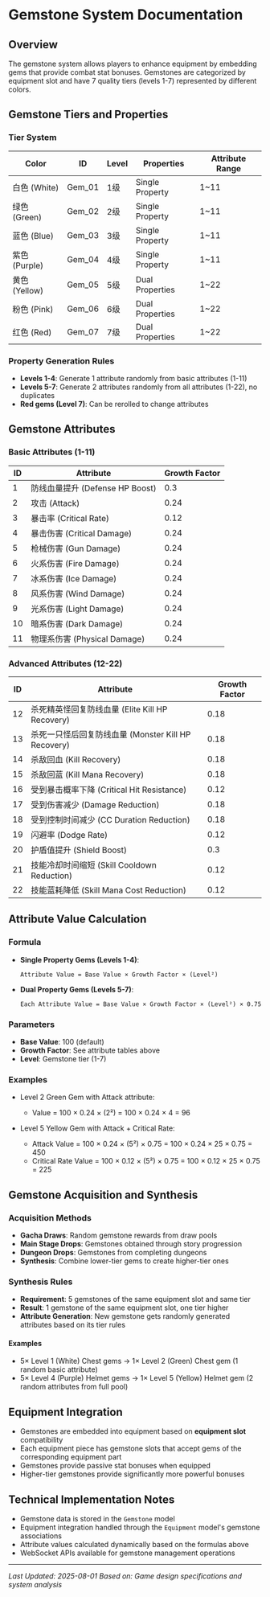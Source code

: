 # Gemstone System Documentation

## Overview
The gemstone system allows players to enhance equipment by embedding gems that provide combat stat bonuses. Gemstones are categorized by equipment slot and have 7 quality tiers (levels 1-7) represented by different colors.

## Gemstone Tiers and Properties

### Tier System
| Color | ID | Level | Properties | Attribute Range |
|-------|----|---------|-----------|-----------------| 
| 白色 (White) | Gem_01 | 1级 | Single Property | 1~11 |
| 绿色 (Green) | Gem_02 | 2级 | Single Property | 1~11 |
| 蓝色 (Blue) | Gem_03 | 3级 | Single Property | 1~11 |
| 紫色 (Purple) | Gem_04 | 4级 | Single Property | 1~11 |
| 黄色 (Yellow) | Gem_05 | 5级 | Dual Properties | 1~22 |
| 粉色 (Pink) | Gem_06 | 6级 | Dual Properties | 1~22 |
| 红色 (Red) | Gem_07 | 7级 | Dual Properties | 1~22 |

### Property Generation Rules
- **Levels 1-4**: Generate 1 attribute randomly from basic attributes (1-11)
- **Levels 5-7**: Generate 2 attributes randomly from all attributes (1-22), no duplicates
- **Red gems (Level 7)**: Can be rerolled to change attributes

## Gemstone Attributes

### Basic Attributes (1-11)
| ID | Attribute | Growth Factor |
|----|-----------|---------------|
| 1 | 防线血量提升 (Defense HP Boost) | 0.3 |
| 2 | 攻击 (Attack) | 0.24 |
| 3 | 暴击率 (Critical Rate) | 0.12 |
| 4 | 暴击伤害 (Critical Damage) | 0.24 |
| 5 | 枪械伤害 (Gun Damage) | 0.24 |
| 6 | 火系伤害 (Fire Damage) | 0.24 |
| 7 | 冰系伤害 (Ice Damage) | 0.24 |
| 8 | 风系伤害 (Wind Damage) | 0.24 |
| 9 | 光系伤害 (Light Damage) | 0.24 |
| 10 | 暗系伤害 (Dark Damage) | 0.24 |
| 11 | 物理系伤害 (Physical Damage) | 0.24 |

### Advanced Attributes (12-22)
| ID | Attribute | Growth Factor |
|----|-----------|---------------|
| 12 | 杀死精英怪回复防线血量 (Elite Kill HP Recovery) | 0.18 |
| 13 | 杀死一只怪后回复防线血量 (Monster Kill HP Recovery) | 0.18 |
| 14 | 杀敌回血 (Kill Recovery) | 0.18 |
| 15 | 杀敌回蓝 (Kill Mana Recovery) | 0.18 |
| 16 | 受到暴击概率下降 (Critical Hit Resistance) | 0.12 |
| 17 | 受到伤害减少 (Damage Reduction) | 0.18 |
| 18 | 受到控制时间减少 (CC Duration Reduction) | 0.18 |
| 19 | 闪避率 (Dodge Rate) | 0.12 |
| 20 | 护盾值提升 (Shield Boost) | 0.3 |
| 21 | 技能冷却时间缩短 (Skill Cooldown Reduction) | 0.12 |
| 22 | 技能蓝耗降低 (Skill Mana Cost Reduction) | 0.12 |

## Attribute Value Calculation

### Formula
- **Single Property Gems (Levels 1-4)**: 
  ```
  Attribute Value = Base Value × Growth Factor × (Level²)
  ```

- **Dual Property Gems (Levels 5-7)**:
  ```
  Each Attribute Value = Base Value × Growth Factor × (Level²) × 0.75
  ```

### Parameters
- **Base Value**: 100 (default)
- **Growth Factor**: See attribute tables above
- **Level**: Gemstone tier (1-7)

### Examples
- Level 2 Green Gem with Attack attribute:
  - Value = 100 × 0.24 × (2²) = 100 × 0.24 × 4 = 96

- Level 5 Yellow Gem with Attack + Critical Rate:
  - Attack Value = 100 × 0.24 × (5²) × 0.75 = 100 × 0.24 × 25 × 0.75 = 450
  - Critical Rate Value = 100 × 0.12 × (5²) × 0.75 = 100 × 0.12 × 25 × 0.75 = 225

## Gemstone Acquisition and Synthesis

### Acquisition Methods
- **Gacha Draws**: Random gemstone rewards from draw pools
- **Main Stage Drops**: Gemstones obtained through story progression
- **Dungeon Drops**: Gemstones from completing dungeons
- **Synthesis**: Combine lower-tier gems to create higher-tier ones

### Synthesis Rules
- **Requirement**: 5 gemstones of the same equipment slot and same tier
- **Result**: 1 gemstone of the same equipment slot, one tier higher
- **Attribute Generation**: New gemstone gets randomly generated attributes based on its tier rules

#### Examples
- 5× Level 1 (White) Chest gems → 1× Level 2 (Green) Chest gem (1 random basic attribute)
- 5× Level 4 (Purple) Helmet gems → 1× Level 5 (Yellow) Helmet gem (2 random attributes from full pool)

## Equipment Integration
- Gemstones are embedded into equipment based on **equipment slot** compatibility
- Each equipment piece has gemstone slots that accept gems of the corresponding equipment part
- Gemstones provide passive stat bonuses when equipped
- Higher-tier gemstones provide significantly more powerful bonuses

## Technical Implementation Notes
- Gemstone data is stored in the `Gemstone` model
- Equipment integration handled through the `Equipment` model's gemstone associations
- Attribute values calculated dynamically based on the formulas above
- WebSocket APIs available for gemstone management operations

---

*Last Updated: 2025-08-01*
*Based on: Game design specifications and system analysis*